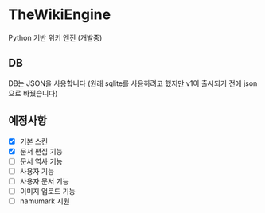 # TheWikiEngine
Python 기반 위키 엔진 (개발중)
## DB
DB는 JSON을 사용합니다
(원래 sqlite를 사용하려고 했지만 v1이 출시되기 전에 json으로 바꿨습니다)
## 예정사항
- [x] 기본 스킨
- [x] 문서 편집 기능
- [ ] 문서 역사 기능
- [ ] 사용자 기능
- [ ] 사용자 문서 기능
- [ ] 이미지 업로드 기능
- [ ] namumark 지원
